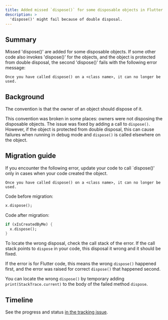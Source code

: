 ```yaml
---
title: Added missed `dispose()` for some disposable objects in Flutter
description: >
  'dispose()' might fail because of double disposal.
---
```


## Summary

Missed 'dispose()' are added for some disposable objects.
If some other code also invokes 'dispose()' for the objects,
and the object is protected from double disposal,
the second 'dispose()' fails with the following error message:

`Once you have called dispose() on a <class name>, it can no longer be used.` 

## Background

The convention is that the owner of an object should dispose of it.

This convention was broken in some places:
owners were not disposing the disposable objects.
The issue was fixed by adding a call to `dispose()`.
However, if the object is protected from double disposal,
this can cause failures when running in debug mode
and `dispose()` is called elsewhere on the object.

## Migration guide

If you encounter the following error, update your code to call `dispose()' only in cases when your code created the object.

```
Once you have called dispose() on a <class name>, it can no longer be used.
```

Code before migration:

```dart
x.dispose();
```

Code after migration:

```dart
if (xIsCreatedByMe) {
  x.dispose();
}
```

To locate the wrong disposal, check the call stack of the error. If the call stack points to `dispose`
in your code, this disposal it wrong and it should be fixed.

If the error is for Flutter code, this means the wrong `dispose()` happened first, and the error was raised
for correct `dispose()` that happened second.

You can locate the wrong `dispose()` by temporary adding `print(StackTrace.current)`
to the body of the failed method `dispose`.

## Timeline

See the progress and status [in the tracking issue](https://github.com/flutter/flutter/issues/134787).
